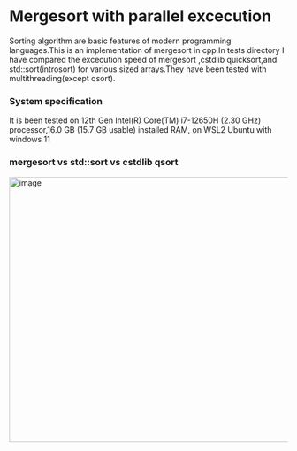 
# Mergesort with parallel excecution

Sorting algorithm are basic features of modern programming languages.This is an implementation of mergesort in cpp.In tests directory I have compared the excecution speed of mergesort ,cstdlib quicksort,and std::sort(introsort) for various sized arrays.They have been tested with multithreading(except qsort).

### System specification

It is been tested on 12th Gen Intel(R) Core(TM) i7-12650H (2.30 GHz) processor,16.0 GB (15.7 GB usable) installed RAM, on WSL2 Ubuntu with windows 11 

### mergesort vs std::sort vs cstdlib qsort

<img width="640" height="480" alt="image" src="https://github.com/user-attachments/assets/0f868d8c-d794-416c-8d17-2dc58f8b5340" />
